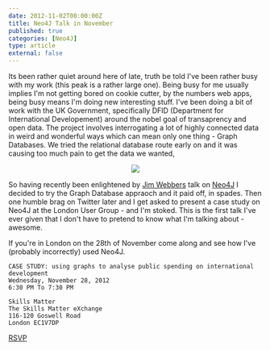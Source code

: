 ```yaml
---
date: 2012-11-02T00:00:00Z
title: Neo4J Talk in November
published: true
categories: [Neo4J]
type: article
external: false
---
```

Its been rather quiet around here of late, truth be told I've been rather busy with my work (this peak is a rather large one).  Being busy for me usually implies I'm not getting bored on cookie cutter, by the numbers web apps, being busy means I'm doing new interesting stuff.  I've been doing a bit of work with the UK Government, specifically DFID (Department for International Developement) around the nobel goal of transaprency and open data.  The project involves interrogating a lot of highly connected data in weird and wonderful ways which can mean only one thing - Graph Databases.  We tried the relational database route early on and it was causing too much pain to get the data we wanted,

<div style="text-align:center; margin-bottom:15px;">
  <img src="/images/joins.jpg" />
</div>

So having recently been enlightened by [Jim Webbers](https://twitter.com/jimwebber) talk on [Neo4J](http://neo4j.org/) I decided to try the Graph Database appraoch and it paid off, in spades.  Then one humble brag on Twitter later and I get asked to present a case study on Neo4J at the London User Group - and I'm stoked.  This is the first talk I've ever given that I don't have to pretend to know what I'm talking about - awesome.

If you're in London on the 28th of November come along and see how I've (probably incorrectly) used Neo4J.

    CASE STUDY: using graphs to analyse public spending on international development
    Wednesday, November 28, 2012
    6:30 PM To 7:30 PM

    Skills Matter
    The Skills Matter eXchange
    116-120 Goswell Road
    London EC1V7DP

<a href="http://www.meetup.com/graphdb-london/events/87069112/" data-event="87069112" class="mu-rsvp-btn">RSVP</a>

<script>!function(d,s,id){var js,fjs=d.getElementsByTagName(s)[0];if(!d.getElementById(id)){js=d.createElement(s); js.id=id;js.async=true;js.src="https://secure.meetup.com/890357987448484755600/script/api/mu.btns.js?id=9e8dku34o6mqp5knqbjlk6lfvj";fjs.parentNode.insertBefore(js,fjs);}}(document,"script","mu-bootjs");</script>